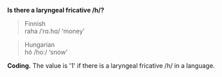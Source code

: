 **Is there a laryngeal fricative /h/?**

>Finnish<br/>
>raha /ˈrɑ.hɑ/ ‘money’

>Hungarian<br/>
>hó /hoː/ ‘snow’

**Coding.** The value is '1' if there is a laryngeal fricative /h/ in a language.
